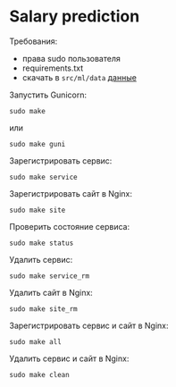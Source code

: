 # Salary prediction

Требования:

- права sudo пользователя
- requirements.txt
- скачать в `src/ml/data` [данные](https://drive.google.com/file/d/1qhXw8C2FxOvGN9sPvrQ75CoOyP64rgk0/view?usp=sharing)

Запустить Gunicorn:

    sudo make

или

    sudo make guni

Зарегистрировать сервис:

    sudo make service

Зарегистрировать сайт в Nginx:

    sudo make site

Проверить состояние сервиса:

    sudo make status

Удалить сервис:

    sudo make service_rm

Удалить сайт в Nginx:

    sudo make site_rm

Зарегистрировать сервис и сайт в Nginx:

    sudo make all

Удалить сервис и сайт в Nginx:

    sudo make clean
